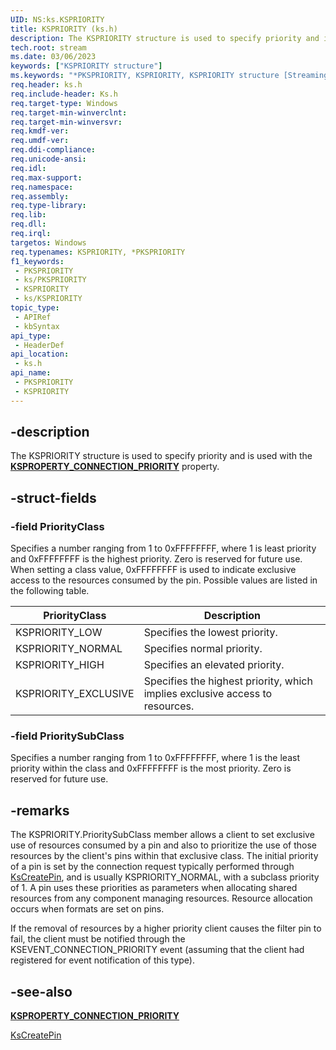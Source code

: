 ```yaml
---
UID: NS:ks.KSPRIORITY
title: KSPRIORITY (ks.h)
description: The KSPRIORITY structure is used to specify priority and is used with the KSPROPERTY_CONNECTION_PRIORITY property.
tech.root: stream
ms.date: 03/06/2023
keywords: ["KSPRIORITY structure"]
ms.keywords: "*PKSPRIORITY, KSPRIORITY, KSPRIORITY structure [Streaming Media Devices], PKSPRIORITY, PKSPRIORITY structure pointer [Streaming Media Devices], ks-struct_08294311-6f72-4888-bfb8-b4598e1fc9bd.xml, ks/KSPRIORITY, ks/PKSPRIORITY, stream.kspriority"
req.header: ks.h
req.include-header: Ks.h
req.target-type: Windows
req.target-min-winverclnt: 
req.target-min-winversvr: 
req.kmdf-ver: 
req.umdf-ver: 
req.ddi-compliance: 
req.unicode-ansi: 
req.idl: 
req.max-support: 
req.namespace: 
req.assembly: 
req.type-library: 
req.lib: 
req.dll: 
req.irql: 
targetos: Windows
req.typenames: KSPRIORITY, *PKSPRIORITY
f1_keywords:
 - PKSPRIORITY
 - ks/PKSPRIORITY
 - KSPRIORITY
 - ks/KSPRIORITY
topic_type:
 - APIRef
 - kbSyntax
api_type:
 - HeaderDef
api_location:
 - ks.h
api_name:
 - PKSPRIORITY
 - KSPRIORITY
---
```


## -description

The KSPRIORITY structure is used to specify priority and is used with the [**KSPROPERTY_CONNECTION_PRIORITY**](/windows-hardware/drivers/stream/ksproperty-connection-priority) property.

## -struct-fields

### -field PriorityClass

Specifies a number ranging from 1 to 0xFFFFFFFF, where 1 is least priority and 0xFFFFFFFF is the highest priority. Zero is reserved for future use. When setting a class value, 0xFFFFFFFF is used to indicate exclusive access to the resources consumed by the pin. Possible values are listed in the following table.

| PriorityClass | Description |
|---|---|
| KSPRIORITY_LOW | Specifies the lowest priority. |
| KSPRIORITY_NORMAL | Specifies normal priority. |
| KSPRIORITY_HIGH | Specifies an elevated priority. |
| KSPRIORITY_EXCLUSIVE | Specifies the highest priority, which implies exclusive access to resources. |

### -field PrioritySubClass

Specifies a number ranging from 1 to 0xFFFFFFFF, where 1 is the least priority within the class and 0xFFFFFFFF is the most priority. Zero is reserved for future use.

## -remarks

The KSPRIORITY.PrioritySubClass member allows a client to set exclusive use of resources consumed by a pin and also to prioritize the use of those resources by the client's pins within that exclusive class. The initial priority of a pin is set by the connection request typically performed through [KsCreatePin](/windows-hardware/drivers/ddi/ks/nf-ks-kscreatepin), and is usually KSPRIORITY_NORMAL, with a subclass priority of 1. A pin uses these priorities as parameters when allocating shared resources from any component managing resources. Resource allocation occurs when formats are set on pins.

If the removal of resources by a higher priority client causes the filter pin to fail, the client must be notified through the KSEVENT_CONNECTION_PRIORITY event (assuming that the client had registered for event notification of this type).

## -see-also

[**KSPROPERTY_CONNECTION_PRIORITY**](/windows-hardware/drivers/stream/ksproperty-connection-priority)

[KsCreatePin](/windows-hardware/drivers/ddi/ks/nf-ks-kscreatepin)
